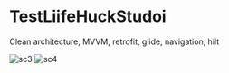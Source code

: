 # TestLiifeHuckStudoi
Clean architecture, MVVM, retrofit, glide, navigation, hilt

![sc3](https://user-images.githubusercontent.com/87774233/204728276-9aa04297-8b29-4836-a62f-92721600b2bf.jpg)
![sc4](https://user-images.githubusercontent.com/87774233/204728295-2a6cdb7d-bdc7-43c5-ba05-9334524ebdd2.jpg)
